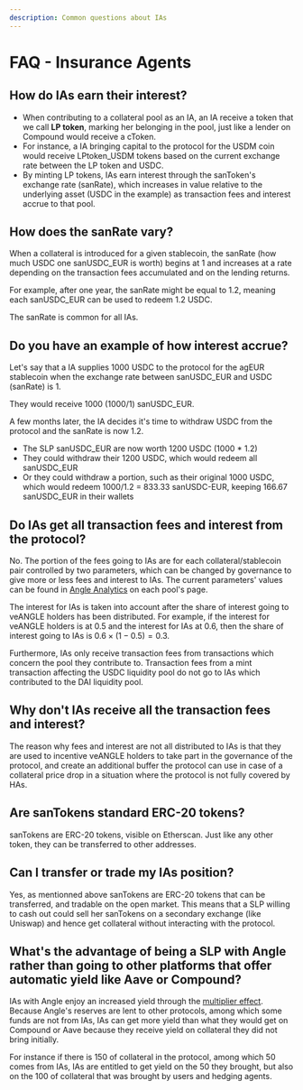 ```yaml
---
description: Common questions about IAs
---
```


# FAQ - Insurance Agents

## How do IAs earn their interest?

- When contributing to a collateral pool as an IA, an IA receive a token that we call **LP token**, marking her belonging in the pool, just like a lender on Compound would receive a cToken. 
- For instance, a IA bringing capital to the protocol for the USDM coin would receive LPtoken_USDM tokens based on the current exchange rate between the LP token and USDC.
- By minting LP tokens, IAs earn interest through the sanToken's exchange rate (sanRate), which increases in value relative to the underlying asset \(USDC in the example\) as transaction fees and interest accrue to that pool.

## How does the sanRate vary?

When a collateral is introduced for a given stablecoin, the sanRate \(how much USDC one sanUSDC_EUR is worth\) begins at 1 and increases at a rate depending on the transaction fees accumulated and on the lending returns.

For example, after one year, the sanRate might be equal to 1.2, meaning each sanUSDC_EUR can be used to redeem 1.2 USDC.

The sanRate is common for all IAs.

## Do you have an example of how interest accrue?

Let's say that a IA supplies 1000 USDC to the protocol for the agEUR stablecoin when the exchange rate between sanUSDC_EUR and USDC (sanRate) is 1.

They would receive 1000 \(1000/1\) sanUSDC_EUR.

A few months later, the IA decides it's time to withdraw USDC from the protocol and the sanRate is now 1.2.

- The SLP sanUSDC_EUR are now worth 1200 USDC \(1000 \* 1.2\)
- They could withdraw their 1200 USDC, which would redeem all sanUSDC_EUR
- Or they could withdraw a portion, such as their original 1000 USDC, which would redeem 1000/1.2 = 833.33 sanUSDC-EUR, keeping 166.67 sanUSDC_EUR in their wallets

## Do IAs get all transaction fees and interest from the protocol?

No. The portion of the fees going to IAs are for each collateral/stablecoin pair controlled by two parameters, which can be changed by governance to give more or less fees and interest to IAs. The current parameters' values can be found in [Angle Analytics](https://analytics.angle.money) on each pool's page.

The interest for IAs is taken into account after the share of interest going to veANGLE holders has been distributed. For example, if the interest for veANGLE holders is at 0.5 and the interest for IAs at 0.6, then the share of interest going to IAs is $0.6\times(1-0.5)=0.3$.

Furthermore, IAs only receive transaction fees from transactions which concern the pool they contribute to. Transaction fees from a mint transaction affecting the USDC liquidity pool do not go to IAs which contributed to the DAI liquidity pool.

## Why don't IAs receive all the transaction fees and interest?

The reason why fees and interest are not all distributed to IAs is that they are used to incentive veANGLE holders to take part in the governance of the protocol, and create an additional buffer the protocol can use in case of a collateral price drop in a situation where the protocol is not fully covered by HAs.

## Are sanTokens standard ERC-20 tokens?

sanTokens are ERC-20 tokens, visible on Etherscan. Just like any other token, they can be transferred to other addresses.

## Can I transfer or trade my IAs position?

Yes, as mentionned above sanTokens are ERC-20 tokens that can be transferred, and tradable on the open market. This means that a SLP willing to cash out could sell her sanTokens on a secondary exchange (like Uniswap) and hence get collateral without interacting with the protocol.

## What's the advantage of being a SLP with Angle rather than going to other platforms that offer automatic yield like Aave or Compound?

IAs with Angle enjoy an increased yield through the [multiplier effect](README.md#%E2%9C%96-multiplier-effect). Because Angle's reserves are lent to other protocols, among which some funds are not from IAs, IAs can get more yield than what they would get on Compound or Aave because they receive yield on collateral they did not bring initially.

For instance if there is 150 of collateral in the protocol, among which 50 comes from IAs, IAs are entitled to get yield on the 50 they brought, but also on the 100 of collateral that was brought by users and hedging agents.
